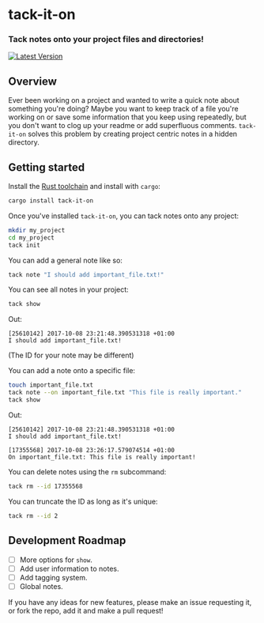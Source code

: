# tack-it-on
### Tack notes onto your project files and directories!

[![Latest Version]][crates.io]

[Latest Version]: https://img.shields.io/crates/v/tack-it-on.svg
[crates.io]: https://crates.io/crates/tack-it-on
## Overview

Ever been working on a project and wanted to write a quick note about something
you're doing? Maybe you want to keep track of a file you're working on or save
some information that you keep using repeatedly, but you don't want to clog up
your readme or add superfluous comments. `tack-it-on` solves this problem by
creating project centric notes in a hidden directory.

## Getting started 

Install the [Rust toolchain](https://www.rust-lang.org/en-US/install.html) and 
install with `cargo`:

```bash
cargo install tack-it-on
```

Once you've installed `tack-it-on`, you can tack notes onto any project:

```bash
mkdir my_project
cd my_project
tack init
```

You can add a general note like so:

```bash
tack note "I should add important_file.txt!"
```

You can see all notes in your project:

```bash
tack show
```

Out:

```
[25610142] 2017-10-08 23:21:48.390531318 +01:00
I should add important_file.txt!
```

(The ID for your note may be different)

You can add a note onto a specific file:

```bash
touch important_file.txt
tack note --on important_file.txt "This file is really important."
tack show
```

Out:

```
[25610142] 2017-10-08 23:21:48.390531318 +01:00
I should add important_file.txt!

[17355568] 2017-10-08 23:26:17.579074514 +01:00
On important_file.txt: This file is really important!
```

You can delete notes using the `rm` subcommand:

```bash
tack rm --id 17355568
```

You can truncate the ID as long as it's unique:

```bash
tack rm --id 2
```

## Development Roadmap

- [ ] More options for `show`.
- [ ] Add user information to notes.
- [ ] Add tagging system.
- [ ] Global notes.

If you have any ideas for new features, please make an issue requesting it, or
fork the repo, add it and make a pull request!
